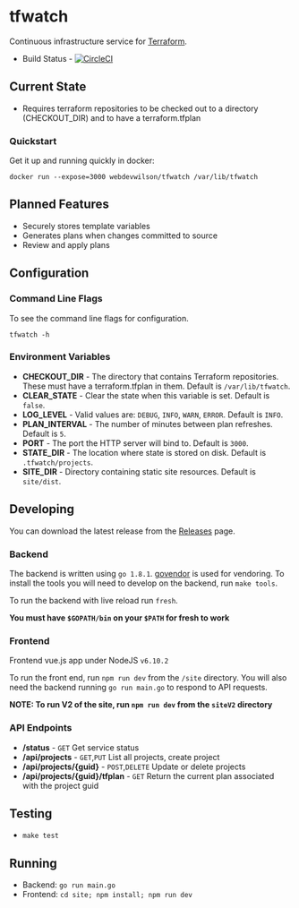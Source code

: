 # tfwatch 

Continuous infrastructure service for [Terraform](https://terraform.io). 

* Build Status - [![CircleCI](https://circleci.com/gh/webdevwilson/tfwatch.svg?style=svg)](https://circleci.com/gh/webdevwilson/tfwatch)

## Current State

* Requires terraform repositories to be checked out to a directory (CHECKOUT_DIR) and to have a terraform.tfplan

### Quickstart

Get it up and running quickly in docker:

`docker run --expose=3000 webdevwilson/tfwatch /var/lib/tfwatch`

## Planned Features

* Securely stores template variables
* Generates plans when changes committed to source
* Review and apply plans

## Configuration

### Command Line Flags

To see the command line flags for configuration.

`tfwatch -h`

### Environment Variables

* **CHECKOUT_DIR** - The directory that contains Terraform repositories. These must have a terraform.tfplan in them. Default is `/var/lib/tfwatch`.
* **CLEAR_STATE** - Clear the state when this variable is set. Default is `false`.
* **LOG_LEVEL** - Valid values are: `DEBUG`, `INFO`, `WARN`, `ERROR`. Default is `INFO`.
* **PLAN_INTERVAL** - The number of minutes between plan refreshes. Default is `5`.
* **PORT** - The port the HTTP server will bind to. Default is `3000`.
* **STATE_DIR** - The location where state is stored on disk. Default is `.tfwatch/projects`.
* **SITE_DIR** - Directory containing static site resources. Default is `site/dist`.

## Developing

You can download the latest release from the [Releases](https://github.com/webdevwilson/tfwatch/releases) page.

### Backend

The backend is written using `go 1.8.1`. [govendor](https://github.com/kardianos/govendor) is used for vendoring. To install the tools
you will need to develop on the backend, run `make tools`.

To run the backend with live reload run `fresh`. 

**You must have `$GOPATH/bin` on your `$PATH` for fresh to work**

### Frontend

Frontend vue.js app under NodeJS `v6.10.2`

To run the front end, run `npm run dev` from the `/site` directory. You will also need the backend running `go run main.go` to respond to API requests.

**NOTE: To run V2 of the site, run `npm run dev` from the `siteV2` directory**

### API Endpoints

* **/status** - `GET` Get service status
* **/api/projects** - `GET`,`PUT` List all projects, create project
* **/api/projects/{guid}** - `POST`,`DELETE` Update or delete projects
* **/api/projects/{guid}/tfplan** - `GET` Return the current plan associated with the project guid

### 

## Testing
* `make test`

## Running
* Backend: `go run main.go`
* Frontend: `cd site; npm install; npm run dev`
